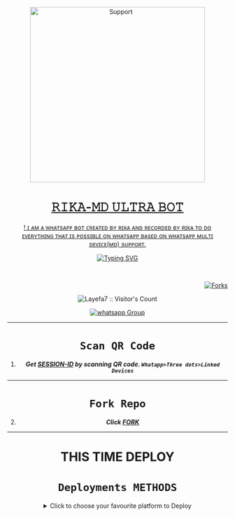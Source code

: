 </p>
<p align="center">
  <a href="https://chat.whatsapp.com/JB6c9oeAvue6YC7nSgRdPS">
    <img alt=Support height="400" src="https://telegra.ph/file/97de15827fc042644a964.jpg"> 
    </p>
<h1 align="center"> 𝚁𝙸𝙺𝙰-𝙼𝙳 𝚄𝙻𝚃𝚁𝙰 𝙱𝙾𝚃
</h1>
<p align="center"> 
 ! ɪ ᴀᴍ ᴀ ᴡʜᴀᴛsᴀᴘᴘ ʙᴏᴛ ᴄʀᴇᴀᴛᴇᴅ ʙʏ ʀɪᴋᴀ ᴀɴᴅ ʀᴇᴄᴏʀᴅᴇᴅ ʙʏ ʀɪᴋᴀ ᴛᴏ ᴅᴏ ᴇᴠᴇʀʏᴛʜɪɴɢ ᴛʜᴀᴛ ɪs ᴘᴏssɪʙʟᴇ ᴏɴ ᴡʜᴀᴛsᴀᴘᴘ ʙᴀsᴇᴅ ᴏɴ ᴡʜᴀᴛsᴀᴘᴘ ᴍᴜʟᴛɪ ᴅᴇᴠɪᴄᴇ(ᴍᴅ) sᴜᴘᴘᴏʀᴛ.

  <div align="center">
<a href="https://git.io/typing-svg"><img src="https://readme-typing-svg.demolab.com?font=Black+Ops+One&size=50&pause=1000&color=1BAFBAFF&center=true&width=910&height=100&lines=THIS IS+RIKA-𝙼𝙳;ULTRA+BOT;CREATED+BY+RIKA;PUBLIC+RELEASED; ...;TEAM 𝚁𝙸𝙺𝙰-𝙼𝙳." alt="Typing SVG" /></a>
  </p>
  <br>

</p>

<p align="right">
  <a href="" target="_blank">
    <img alt="Forks" src="https://img.shields.io/github/forks/Layefa7/RIKA-MD" />
  </a>
  
  

</p>
<p align="center"><img src="https://profile-counter.glitch.me/{Layefa7}/count.svg" alt="Layefa7 :: Visitor's Count" /></p>
<p align="center">
 <a href="https://chat.whatsapp.com/JB6c9oeAvue6YC7nSgRdPS" target="_blank">
    <img alt="whatsapp Group" src="https://img.shields.io/badge/ BOT VIP CLASS -25D366?style=for-the-badge&logo=whatsapp&logoColor=blue" />
  </a>
</p>

---
# ```Scan QR Code```

1. ***Get [SESSION-ID](https://replit.com/@Excelottah/BLACK-Md) by scanning QR code. `Whatapp>Three dots>Linked Devices`***
--- 
# ```Fork Repo```
2. ***Click [FORK](https://github.com/Layefa7/RIKA-MD/fork)***
 
---

# THIS TIME  DEPLOY 
# ```Deployments METHODS```

 <details close>
<summary>Click to choose your favourite platform to Deploy</summary>
 
<br><br>   
 
   
<h4 align="center"> Deploy on Repl.it
</h4>

<p align="center" >
    <a href="https://repl.it/github/excelottah6/IZUKU-MD">
    <img src="https://repl.it/badge/github/quiec/whatsasena" width="170px" alt="Deploy on REPLIT" >
    </a>
</p>

<p align="center" >
    <br>
    __________________________
    <br>
</p>



<br>
 
</h4>

</p>

<p align="center" >
    <a href="https://github.com/codespaces/new">
    <img src="https://img.shields.io/badge/DEPLOY CODESPACE-h?color=red&style=for-the-badge&logo=visualstudiocode" width="170px" alt="Deploy on CodesSpaces" >
</h4>

</p>


<p align="center" >
    <br>
    __________________________
    <br>
</p>



<br>
 
<h4 align="center"> Deploy on Heroku
</h4>

</p>

<p align="center" >
    <a href="https://heroku.com/deploy?template=https://github.com/excelottah6/IZUKU-MD">
    <img src="https://www.herokucdn.com/deploy/button.png" width="170px" alt="Deploy on Heroku" >
    </a>

</p>

<p align="center" >
    <br>
    __________________________
    <br>
</p>



<br>


<h4 align="center"> Deploy on RailWay
</h4>
  
<p align="center">
    <a href="https://railway.app/new">
    <img src="https://railway.app/button.svg" alt="Deploy on Railway" width="170px">
    </a>
    
</p>

<p align="center" >
    <br>
    __________________________
    <br>

</p>



<br>

<h4 align="center"> Deploy on Mogenius
</h4>
  
<p align="center">
    <a href="https://studio.mogenius.com/">
    <img src="https://www.cloudflare.com/static/90073b1e5bd8a0765640a20febb3dc22/mogenius_logo_quer.png" alt="Deploy on Mogenius" width="170px">
    </a>
    
</p>

<p align="center" >
    <br>
    __________________________
    <br>
</p>

<br>

<h4 align="center"> Deploy on Uffizzi
</h4>
  
<p align="center">
    <a href="https://www.uffizzi.com/">
    <img src="https://i.ibb.co/Y29Kv4X/Screenshot-195.png" alt="Deploy on Uffizzi" width="125px">
    </a>
    
</p>

<br>

<h4 align="center"> Deploy on BoxMineWorld
</h4>
  
<p align="center">
    <a href="https://dash.boxmineworld.com/">
    <img src="https://graph.org/file/2af0e67f320986702ea24.jpg" alt="Deploy on Boxmineworld" width="175px">
    </a>
    <br>

</p>

<p align="center" >
    <br>
    __________________________
    <br>
</p>



</details>

<br>

